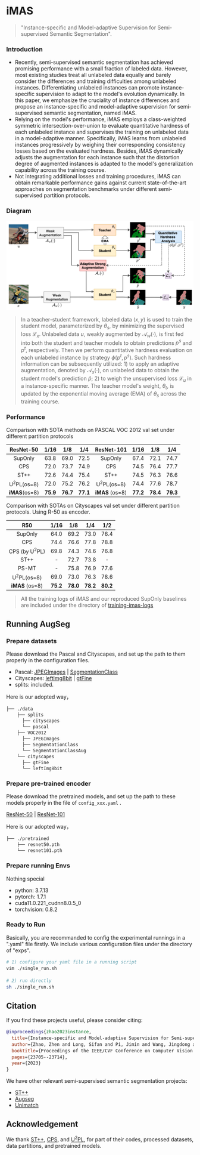 # iMAS

> "Instance-specific and Model-adaptive Supervision for Semi-supervised Semantic Segmentation".



### Introduction

- Recently, semi-supervised semantic segmentation has achieved promising performance with a small fraction of labeled data. However, most existing studies treat all unlabeled data equally and barely consider the differences and training difficulties among unlabeled instances. Differentiating unlabeled instances can promote instance-specific supervision to adapt to the model's evolution dynamically.
  In this paper, we emphasize the cruciality of instance differences and propose an instance-specific and model-adaptive supervision for semi-supervised semantic segmentation, named iMAS.
- Relying on the model's performance, iMAS employs a class-weighted symmetric intersection-over-union to evaluate quantitative hardness of each unlabeled instance and supervises the training on unlabeled data in a model-adaptive manner. Specifically, iMAS learns from unlabeled instances progressively by weighing their corresponding consistency losses based on the evaluated hardness. Besides, iMAS dynamically adjusts the augmentation for each instance such that the distortion degree of augmented instances is adapted to the model's generalization capability across the training course.
- Not integrating additional losses and training procedures, iMAS can obtain remarkable performance gains against current state-of-the-art approaches on segmentation benchmarks under different semi-supervised partition protocols.




### Diagram

![](./docs/diagram-imas.png)

> In a teacher-student framework, labeled data $(x,y)$ is used to train the student model, parameterized by $\theta_s$, by minimizing the supervised loss $\mathcal{L}_x$. Unlabeled data $u$, weakly augmented by $\mathcal{A}_w(\cdot)$, is first fed into both the student and teacher models to obtain predictions $p^s$ and $p^t$, respectively. Then we perform quantitative hardness evaluation on each unlabeled instance by strategy $\phi(p^t, p^s)$. Such hardness information can be subsequently utilized: 1) to apply an adaptive augmentation, denoted by $\mathcal{A}_s(\cdot)$, on unlabeled data to obtain the student model's prediction $\hat{p}$; 2) to weigh the unsupervised loss $\mathcal{L}_u$  in a instance-specific manner. The teacher model's weight, $\theta_t$, is updated by the exponential moving average (EMA) of $\theta_s$ across the training course.



### Performance

Comparison with SOTA methods on PASCAL VOC 2012 val set under different partition protocols

|       ResNet-50       |   1/16   |   1/8    |   1/4    |      ResNet-101       |   1/16   |   1/8    |   1/4    |
| :-------------------: | :------: | :------: | :------: | :-------------------: | :------: | :------: | :------: |
|        SupOnly        |   63.8   |   69.0   |   72.5   |        SupOnly        |   67.4   |   72.1   |   74.7   |
|          CPS          |   72.0   |   73.7   |   74.9   |          CPS          |   74.5   |   76.4   |   77.7   |
|         ST++          |   72.6   |   74.4   |   75.4   |         ST++          |   74.5   |   76.3   |   76.6   |
| U<sup>2</sup>PL(os=8) |   72.0   |   75.2   |   76.2   | U<sup>2</sup>PL(os=8) |   74.4   |   77.6   |   78.7   |
|    **iMAS**(os=8)     | **75.9** | **76.7** | **77.1** |    **iMAS** (os=8)    | **77.2** | **78.4** | **79.3** |



Comparison with SOTAs on Cityscapes val set under different partition protocols. Using R-50 as encoder.

| R50                      | 1/16   | 1/8     | 1/4       | 1/2 |
| :-------------------------: | :-------: | :-------: | :-------: | :-------: |
| SupOnly                     | 64.0 | 69.2 | 73.0 | 76.4 |
| CPS          | 74.4 | 76.6 | 77.8 | 78.8 |
| CPS (by U<sup>2</sup>PL) | 69.8 | 74.3  | 74.6   | 76.8 |
| ST++         | - | 72.7   | 73.8   | - |
| PS-MT             | -      | 75.8  | 76.9    | 77.6 |
| U<sup>2</sup>PL(os=8)       | 69.0 | 73.0     | 76.3     | 78.6 |
| **iMAS** (os=8) | **75.2** | **78.0** | **78.2** | **80.2** |

> All the training logs of iMAS and our reproduced SupOnly baselines are included under the directory of [training-imas-logs](./training-imas-logs)



## Running AugSeg

### Prepare datasets

Please download the Pascal and Cityscapes, and set up the path to them properly in the configuration files.

- Pascal: [JPEGImages](http://host.robots.ox.ac.uk/pascal/VOC/voc2012/VOCtrainval_11-May-2012.tar) | [SegmentationClass](https://drive.google.com/file/d/1ikrDlsai5QSf2GiSUR3f8PZUzyTubcuF/view?usp=sharing)
- Cityscapes: [leftImg8bit](https://www.cityscapes-dataset.com/file-handling/?packageID=3) | [gtFine](https://drive.google.com/file/d/1E_27g9tuHm6baBqcA7jct_jqcGA89QPm/view?usp=sharing)
- splits: included.

Here is our adopted way，

```
├── ./data
    ├── splits
      ├── cityscapes
      └── pascal
    ├── VOC2012
      ├── JPEGImages
      ├── SegmentationClass
      └── SegmentationClassAug
    └── cityscapes
      ├── gtFine
      └── leftImg8bit

```



### Prepare pre-trained encoder

Please download the pretrained models, and set up the path to these models properly in the file of `config_xxx.yaml` .

[ResNet-50](https://drive.google.com/file/d/1mqUrqFvTQ0k5QEotk4oiOFyP6B9dVZXS/view?usp=sharing) | [ResNet-101](https://drive.google.com/file/d/1Rx0legsMolCWENpfvE2jUScT3ogalMO8/view?usp=sharing) 

Here is our adopted way，

```
├── ./pretrained
    ├── resnet50.pth
    └── resnet101.pth
```



### Prepare running Envs

Nothing special
- python: 3.7.13
- pytorch: 1.7.1
- cuda11.0.221_cudnn8.0.5_0
- torchvision:  0.8.2 



### Ready to Run

Basically, you are recommanded to config the experimental runnings in a ".yaml" file firstly. 
We include various configuration files under the directory of "exps".


```bash
# 1) configure your yaml file in a running script
vim ./single_run.sh

# 2) run directly
sh ./single_run.sh

```

## Citation

If you find these projects useful, please consider citing:

```bibtex
@inproceedings{zhao2023instance,
  title={Instance-specific and Model-adaptive Supervision for Semi-supervised Semantic Segmentation},
  author={Zhao, Zhen and Long, Sifan and Pi, Jimin and Wang, Jingdong and Zhou, Luping},
  booktitle={Proceedings of the IEEE/CVF Conference on Computer Vision and Pattern Recognition},
  pages={23705--23714},
  year={2023}
}
```

We have other relevant semi-supervised semantic segmentation projects:
- [ST++](https://github.com/LiheYoung/ST-PlusPlus)
- [Augseg](https://github.com/ZhenZHAO/augseg)
- [Unimatch](https://github.com/LiheYoung/UniMatch)

## Acknowledgement

We thank [ST++](https://github.com/LiheYoung/ST-PlusPlus), [CPS](https://github.com/charlesCXK/TorchSemiSeg), and [U<sup>2</sup>PL](https://github.com/Haochen-Wang409/U2PL), for part of their codes, processed datasets, data partitions, and pretrained models.
